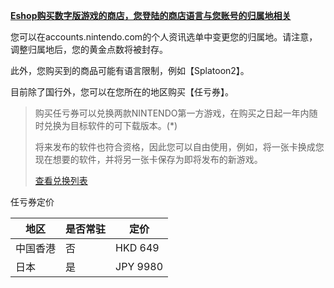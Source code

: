 <u>**Eshop购买数字版游戏的商店，您登陆的商店语言与您账号的归属地相关**</u>

您可以在accounts.nintendo.com的个人资讯选单中变更您的归属地。请注意，调整归属地后，您的黄金点数将被封存。

此外，您购买到的商品可能有语言限制，例如【Splatoon2】。

目前除了国行外，您可以在您所在的地区购买【任亏券】。

> 购买任亏券可以兑换两款NINTENDO第一方游戏，在购买之日起一年内随时兑换为目标软件的可下载版本。(*)
>
> 将来发布的软件也符合资格，因此您可以自由使用，例如，将一张卡换成您现在想要的软件，并将另一张卡保存为即将发布的新游戏。
>
> [查看兑换列表](https://ec.nintendo.com/HK/zh/pretickets/70020000000121)

任亏券定价

| 地区     | 是否常驻 | 定价     |
| -------- | -------- | -------- |
| 中国香港 | 否       | HKD 649  |
| 日本     | 是       | JPY 9980 |

